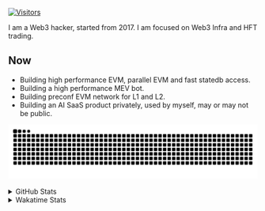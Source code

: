 <!-- markdownlint-disable MD041 MD010 MD033 -->
[![Visitors](https://api.visitorbadge.io/api/daily?path=Akagi201%2FAkagi201&label=Visitors%20Today&countColor=%2337d67a)](https://visitorbadge.io/status?path=Akagi201%2FAkagi201)

I am a Web3 hacker, started from 2017. I am focused on Web3 Infra and HFT trading.

## Now

* Building high performance EVM, parallel EVM and fast statedb access.
* Building a high performance MEV bot.
* Building preconf EVM network for L1 and L2.
* Building an AI SaaS product privately, used by myself, may or may not be public.

[![github contribution grid snake animation](https://raw.githubusercontent.com/Akagi201/Akagi201/output/github-contribution-grid-snake.svg#gh-light-mode-only)](https://github.com/Akagi201)

<details>
<summary>GitHub Stats</summary>
  <a href="https://github.com/Akagi201"><img alt="Profile Detail" src="https://raw.githubusercontent.com/Akagi201/Akagi201/master/profile-summary-card-output/dracula/0-profile-details.svg" /></a>
  <a href="https://github.com/Akagi201"><img alt="Github Stats" src="https://raw.githubusercontent.com/Akagi201/Akagi201/master/profile-summary-card-output/dracula/3-stats.svg" /></a>
  <a href="https://github.com/Akagi201"><img alt="Lang By Commits" src="https://raw.githubusercontent.com/Akagi201/Akagi201/master/profile-summary-card-output/dracula/2-most-commit-language.svg" /></a>
</details>

<details>
<summary>Wakatime Stats</summary>
<br>

<!--START_SECTION:waka-->

```txt
From: 19 September 2024 - To: 26 September 2024

Total Time: 40 hrs 3 mins

Other              24 hrs 55 mins  ███████████████▓░░░░░░░░░   62.23 %
Rust               9 hrs 20 mins   ██████░░░░░░░░░░░░░░░░░░░   23.34 %
Python             2 hrs           █▒░░░░░░░░░░░░░░░░░░░░░░░   05.02 %
sh                 1 hr 8 mins     ▓░░░░░░░░░░░░░░░░░░░░░░░░   02.86 %
Go                 1 hr 6 mins     ▓░░░░░░░░░░░░░░░░░░░░░░░░   02.75 %
TOML               26 mins         ▒░░░░░░░░░░░░░░░░░░░░░░░░   01.12 %
Markdown           25 mins         ▒░░░░░░░░░░░░░░░░░░░░░░░░   01.07 %
TypeScript         12 mins         ░░░░░░░░░░░░░░░░░░░░░░░░░   00.50 %
JSON               11 mins         ░░░░░░░░░░░░░░░░░░░░░░░░░   00.50 %
JavaScript         6 mins          ░░░░░░░░░░░░░░░░░░░░░░░░░   00.29 %
```

<!--END_SECTION:waka-->

</details>
